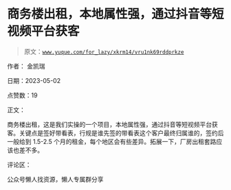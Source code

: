# 商务楼出租，本地属性强，通过抖音等短视频平台获客

> 原文：[`www.yuque.com/for_lazy/xkrm14/vru1nk69rddprkze`](https://www.yuque.com/for_lazy/xkrm14/vru1nk69rddprkze)



作者： 金凯瑞



日期：2023-05-02



点赞数：19

<ne-hole id="udd6c8614" data-lake-id="udd6c8614">

正文：



商务楼出租，这是我们实操的一个项目，本地属性强，通过抖音等短视频平台获客。关键点是签好带看表，行规是谁先签的带看表这个客户最终归属谁的，签约后一般给到 1.5-2.5 个月的租金，每个地区会有些差异。拓展一下，厂房出租套路应该也差不多。

<ne-hole id="ue17cbe16" data-lake-id="ue17cbe16">

评论区：

<ne-hole id="u5f49a693" data-lake-id="u5f49a693">

公众号懒人找资源，懒人专属群分享

</ne-hole></ne-hole></ne-hole>